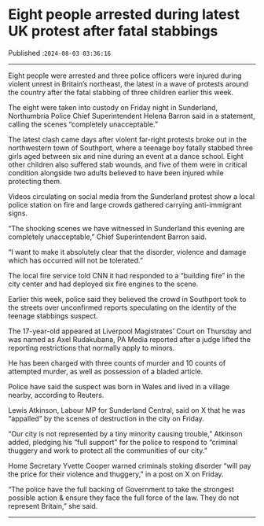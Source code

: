 # Eight people arrested during latest UK protest after fatal stabbings

Published :`2024-08-03 03:36:16`

---

Eight people were arrested and three police officers were injured during violent unrest in Britain’s northeast, the latest in a wave of protests around the country after the fatal stabbing of three children earlier this week.

The eight were taken into custody on Friday night in Sunderland, Northumbria Police Chief Superintendent Helena Barron said in a statement, calling the scenes “completely unacceptable.”

The latest clash came days after violent far-right protests broke out in the northwestern town of Southport, where a teenage boy fatally stabbed three girls aged between six and nine during an event at a dance school. Eight other children also suffered stab wounds, and five of them were in critical condition alongside two adults believed to have been injured while protecting them.

Videos circulating on social media from the Sunderland protest show a local police station on fire and large crowds gathered carrying anti-immigrant signs.

“The shocking scenes we have witnessed in Sunderland this evening are completely unacceptable,” Chief Superintendent Barron said.

“I want to make it absolutely clear that the disorder, violence and damage which has occurred will not be tolerated.”

The local fire service told CNN it had responded to a “building fire” in the city center and had deployed six fire engines to the scene.

Earlier this week, police said they believed the crowd in Southport took to the streets over unconfirmed reports speculating on the identity of the teenage stabbings suspect.

The 17-year-old appeared at Liverpool Magistrates’ Court on Thursday and was named as Axel Rudakubana, PA Media reported after a judge lifted the reporting restrictions that normally apply to minors.

He has been charged with three counts of murder and 10 counts of attempted murder, as well as possession of a bladed article.

Police have said the suspect was born in Wales and lived in a village nearby, according to Reuters.

Lewis Atkinson, Labour MP for Sunderland Central, said on X that he was “appalled” by the scenes of destruction in the city on Friday.

“Our city is not represented by a tiny minority causing trouble,” Atkinson added, pledging his “full support” for the police to respond to “criminal thuggery and work to protect all the communities of our city.”

Home Secretary Yvette Cooper warned criminals stoking disorder “will pay the price for their violence and thuggery,” in a post on X on Friday.

“The police have the full backing of Government to take the strongest possible action & ensure they face the full force of the law. They do not represent Britain,” she said.

---

